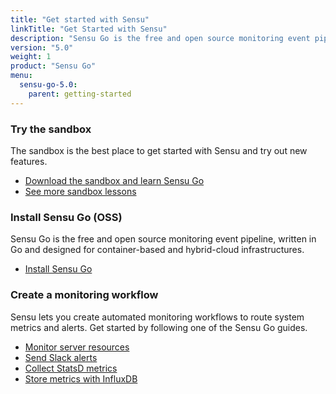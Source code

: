 ```yaml
---
title: "Get started with Sensu"
linkTitle: "Get Started with Sensu"
description: "Sensu Go is the free and open source monitoring event pipeline, written in Go and designed for container-based and hybrid-cloud infrastructures. Get started with the Sensu sandbox."
version: "5.0"
weight: 1
product: "Sensu Go"
menu:
  sensu-go-5.0:
    parent: getting-started
---
```


### Try the sandbox

The sandbox is the best place to get started with Sensu and try out new features.

- [Download the sandbox and learn Sensu Go][7]
- [See more sandbox lessons][1]

### Install Sensu Go (OSS)

Sensu Go is the free and open source monitoring event pipeline, written in Go and designed for container-based and hybrid-cloud infrastructures.

- [Install Sensu Go][2]

### Create a monitoring workflow

Sensu lets you create automated monitoring workflows to route system metrics and alerts.
Get started by following one of the Sensu Go guides.

- [Monitor server resources][3]
- [Send Slack alerts][4]
- [Collect StatsD metrics][5]
- [Store metrics with InfluxDB][6]

[1]: ../sandbox
[2]: ../../installation/install-sensu
[3]: ../../guides/monitor-server-resources
[4]: ../../guides/send-slack-alerts
[5]: ../../guides/aggregate-metrics-statsd
[6]: ../../guides/influx-db-metric-handler
[7]: ../learn-sensu
